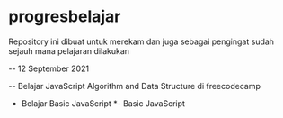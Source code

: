 # progresbelajar
Repository ini dibuat untuk merekam dan juga sebagai pengingat sudah sejauh mana pelajaran dilakukan

-- 12 September 2021

-- Belajar JavaScript Algorithm and Data Structure di freecodecamp

* Belajar Basic JavaScript
  *- Basic JavaScript

